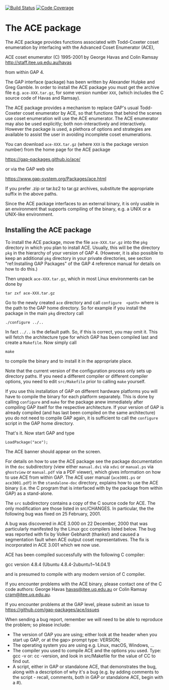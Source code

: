 [![Build Status](https://github.com/gap-packages/ace/workflows/CI/badge.svg?branch=master)](https://github.com/gap-packages/ace/actions?query=workflow%3ACI+branch%3Amaster)
[![Code Coverage](https://codecov.io/github/gap-packages/ace/coverage.svg)](https://codecov.io/gh/gap-packages/ace)


# The ACE package

The  ACE  package  provides  functions associated  with  Todd-Coxeter  coset
enumeration by interfacing with the Advanced Coset Enumerator (ACE),

ACE coset enumerator (C) 1995-2001 by George Havas and Colin Ramsay
<http://staff.itee.uq.edu.au/havas>

from within GAP 4.

The GAP  interface (package) has been  written by Alexander Hulpke  and Greg
Gamble. In order  to install the ACE  package you must get  the archive file
e.g. `ace-XXX.tar.gz`, for some version  number `XXX`, (which includes the C
source code of Havas and Ramsay).

The ACE  package provides  a mechanism to  replace GAP's  usual Todd-Coxeter
coset enumerator by ACE, so that  functions that behind the scenes use coset
enumeration will use the ACE enumerator. The ACE enumerator may also be used
explicitly; both non-interactively and interactively. However the package is
used,  a plethora  of options  and strategies  are available  to assist  the
user in  avoiding incomplete  coset enumerations.

You can download  `ace-XXX.tar.gz`  (where  `XXX`  is  the  package  version
number) from the home page for the ACE package

https://gap-packages.github.io/ace/

or via the GAP web site

https://www.gap-system.org/Packages/ace.html

If you prefer .zip or tar.bz2 to tar.gz archives, substitute the appropriate
suffix in the  above paths.

Since the ACE package interfaces to an external binary, it is only usable in
an  environment that  supports compiling  of the  binary, e.g.  a UNIX  or a
UNIX-like environment.

## Installing the ACE package

To install  the ACE package, move  the file `ace-XXX.tar.gz` into  the `pkg`
directory  in which  you plan  to  install ACE.  Usually, this  will be  the
directory `pkg` in the  hierarchy of your version of GAP  4. (However, it is
also  possible  to  keep  an  additional `pkg`  directory  in  your  private
directories,  see  section  "ref:Installing  GAP  Packages"  of  the  GAP  4
reference manual for details on how to do this.)

Then unpack `ace-XXX.tar.gz`,  which in most Linux environments  can be done
by

    tar zxf ace-XXX.tar.gz

Go to  the newly created `ace`  directory and call `configure  <path>` where
<path> is the path to the GAP  home directory. So for example if you install
the package in the main `pkg` directory call

    ./configure ../..

In fact `../..`  is the default path.  So, if this is correct,  you may omit
it. This  will fetch the architecture  type for which GAP  has been compiled
last and create a `Makefile`. Now simply call

    make

to compile the binary and to install it in the appropriate place.

Note that the current version of the configuration process only  sets  up
directory paths. If you need a different compiler or  different  compiler
options, you need to  edit  `src/Makefile`  prior  to  calling  `make`
yourself.

If you use this installation of GAP on different hardware  platforms  you
will have to compile the binary for each  platform  separately.  This  is
done by calling `configure` and `make` for the package  anew  immediately
after compiling GAP itself  for  the  respective  architecture.  If  your
version of GAP is already compiled (and has last  been  compiled  on  the
same architecture) you do not need to compile GAP again, it is sufficient
to call the `configure` script in the GAP home directory.

That's it. Now start GAP and type

    LoadPackage("ace");

The ACE banner should appear on the screen.

For details on how to use the ACE package see the  package  documentation
in the  `doc`  subdirectory  (view  either  `manual.dvi`  via  `xdvi`  or
`manual.ps` via `ghostview` or `manual.pdf`  via  a  PDF  viewer),  which
gives information on how to use ACE from within GAP. The ACE user  manual
(`ace3001.ps`  or  `ace3001.pdf`)  in  the  `standalone-doc`   directory,
explains how to use the ACE binary (i.e. the C program that is interfaced
with by the package from within GAP) as a stand-alone.

The `src` subdirectory contains a copy of the C source code for ACE.  The
only modification are those listed in  src/CHANGES.  In  particular,  the
the following bug was fixed on 25 February, 2001.

A bug was  discovered  in  ACE  3.000  on  22  December,  2000  that  was
particularly manifested by the Linux gcc compilers listed below. The  bug
was  reported  with  fix  by  Volker  Gebhardt  (thanks!)  and  caused  a
segmentation fault when ACE output  coset  representatives.  The  fix  is
incorporated in ACE 3.001 which we now use.

ACE has been compiled successfully with the following C compiler:

   gcc version 4.8.4 (Ubuntu 4.8.4-2ubuntu1~14.04.1)

and is presumed to compile with any modern version of C compiler.

If you encounter problems with the ACE binary, please contact one of  the
C code authors:  George  Havas  <havas@itee.uq.edu.au>  or  Colin  Ramsay
<cram@itee.uq.edu.au>.

If you encounter problems at the GAP level, please submit an issue to
<https://github.com/gap-packages/ace/issues>

When sending a bug report, remember we will need to be able to  reproduce
the problem; so please include:

 * The version of GAP you are using; either look at  the  header  when
   you start up GAP, or at the gap> prompt type: VERSION;
 * The operating system you are using e.g. Linux, macOS, Windows, ...
 * The compiler you used to compile ACE  and  the  options  you  used.
   Type: gcc -v or: cc -version, and  look  in  src/Makefile  for  the
   value of CC to find out.
 * A script, either in GAP or standalone ACE,  that  demonstrates  the
   bug, along with a description of why it's a  bug  (e.g.  by  adding
   comments  to  the  script  -  recall,  comments,  both  in  GAP  or
   standalone ACE, begin with a #).
